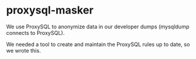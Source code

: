 # proxysql-masker

We use ProxySQL to anonymize data in our developer dumps (mysqldump connects to ProxySQL).

We needed a tool to create and maintain the ProxySQL rules up to date, so we wrote this.

